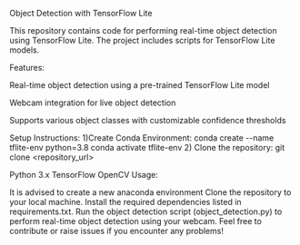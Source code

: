 


Object Detection with TensorFlow Lite

This repository contains code for performing real-time object detection using TensorFlow Lite. The project includes scripts for  TensorFlow Lite models.

Features:

Real-time object detection using a pre-trained TensorFlow Lite model

Webcam integration for live object detection

Supports various object classes with customizable confidence thresholds

Setup Instructions:
1)Create Conda Environment:
conda create --name tflite-env python=3.8
conda activate tflite-env
2) Clone the repository:
git clone <repository_url>



Python 3.x
TensorFlow
OpenCV
Usage:

It is advised to create a new anaconda environment
Clone the repository to your local machine.
Install the required dependencies listed in requirements.txt.
Run the object detection script (object_detection.py) to perform real-time object detection using your webcam.
Feel free to contribute or raise issues if you encounter any problems!


